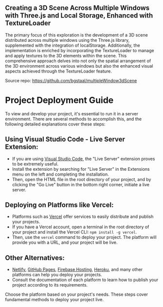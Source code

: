 ## Creating a 3D Scene Across Multiple Windows with Three.js and Local Storage, Enhanced with TextureLoader

The primary focus of this exploration is the development of a 3D scene distributed across multiple windows using the Three.js library, supplemented with the integration of localStorage. Additionally, the implementation is enriched by incorporating the TextureLoader to manage and apply textures to the 3D elements within the scene. This comprehensive approach delves into not only the spatial arrangement of the 3D environment across various windows but also the enhanced visual aspects achieved through the TextureLoader feature.

Source repo: https://github.com/bgstaal/multipleWindow3dScene

# Project Deployment Guide

To view and develop your project, it's essential to run it in a server environment. There are several methods to accomplish this, and the following detailed explanations cover these steps:

## Using Visual Studio Code - Live Server Extension:

- If you are using [Visual Studio Code](https://code.visualstudio.com/), the "Live Server" extension proves to be extremely useful.
- Install the extension by searching for "Live Server" in the Extensions menu on the left and completing the installation.
- Then, open the HTML file in the root directory of your project, and by clicking the "Go Live" button in the bottom right corner, initiate a live server.

## Deploying on Platforms like Vercel:

- Platforms such as [Vercel](https://vercel.com/) offer services to easily distribute and publish your projects.
- If you have a Vercel account, open a terminal in the root directory of your project and install the Vercel CLI: `npm install -g vercel`.
- Then, use the `vercel` command to deploy your project. The platform will provide you with a URL, and your project will be live.

## Other Alternatives:

- [Netlify](https://www.netlify.com/), [GitHub Pages](https://pages.github.com/), [Firebase Hosting](https://firebase.google.com/docs/hosting), [Heroku](https://www.heroku.com/), and many other platforms can help you deploy your projects.
- Consult the documentation of each platform to learn how to publish your project according to its requirements.

Choose the platform based on your project's needs. These steps cover fundamental methods to deploy your project live.
